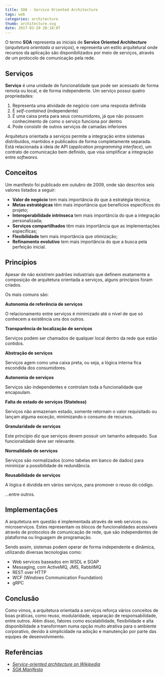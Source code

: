 ```yaml
---
title: SOA - Service Oriented Architecture
tags: web
categories: architecture
thumb: architecture.svg
date: 2017-03-20 20:18:07
---
```


O termo **SOA** representa as iniciais de **Service Oriented Architecture** (*arquitetura orientada a serviços*), e representa um estilo arquitetural onde recursos da aplicação são disponibilizados por meio de serviços, através de um protocolo de comunicação pela rede.

## Serviços

**Serviço** é uma unidade de funcionalidade que pode ser acessado de forma remota ou local, e de forma independente. Um serviço possui quatro propriedades:

1. Representa uma atividade de negócio com uma resposta definida
2. É *self-contained* (independente)
3. É uma caixa preta para seus consumidores, já que não possuem conhecimento de como o serviço funciona por dentro
4. Pode consistir de outros serviços de camadas inferiores

Arquitetura orientada a serviços permite a integração entre sistemas distribuídos, mantidos e publicados de forma completamente separada. Está relacionada à ideia de API (*application programming interface*), um contrato de comunicação bem definido, que visa simplificar a integração entre *softwares*.

## Conceitos

Um manifesto foi publicado em outubro de 2009, onde são descritos seis valores listados a seguir:

- **Valor de negócio** tem mais importância do que à estratégia técnica;
- **Metas estratégicas** têm mais importância que benefícios específicos do projeto;
- **Interoperabilidade intrínseca** tem mais importância do que a integração personalizada;
- **Serviços compartilhados** têm mais importância que as implementações específicas;
- **Flexibilidade** tem mais importância que otimização;
- **Refinamento evolutivo** tem mais importância do que a busca pela perfeição inicial.
 
## Princípios

Apesar de não existirem padrões industriais que definem exatamente a composição de arquitetura orientada a  serviços, alguns princípios foram criados. 

Os mais comuns são:
 
**Autonomia de referência de serviços**

O relacionamento entre serviços é minimizado até o nível de que só conhecem a existência uns dos outros.

**Transparẽncia de localização de serviços**

Serviços podem ser chamados de qualquer local dentro da rede que estão contidos.

**Abstração de serviços**

Serviços agem como uma caixa preta, ou seja, a lógica interna fica escondida dos consumidores.

**Autonomia de serviços**

Serviços são independentes e controlam toda a funcionalidade que encapsulam.

**Falta de estado de serviços (Stateless)**

Serviços não armazenam estado, somente retornam o valor requisitado ou lançam alguma exceção, minimizando o consumo de recursos.

**Granularidade de serviços**

Este princípio diz que serviços devem possuir um tamanho adequado. Sua funcionalidade deve ser relevante.

**Normalidade de serviços**

Serviços são normalizados (como tabelas em banco de dados) para minimizar a possibilidade de redundância.

**Reusabilidade de serviços**

A lógica é dividida em vários serviços, para promover o reuso do código.
 
...entre outros.

## Implementações

A arquitetura em questão é implementada através de web services ou microserviços. Estes representam os blocos de funcionalidades acessíveis através de protocolos de comunicação de rede, que são independentes de plataforma ou linguagem de programação. 

Sendo assim, sistemas podem operar de forma independente e dinâmica, utilizando diversas tecnologias como:

- Web services baseados em WSDL e SOAP
- Messaging, com ActiveMQ, JMS, RabbitMQ
- REST over HTTP
- WCF (Windows Communication Foundation)
- gRPC
 
## Conclusão

Como vimos, a arquitetura orientada a serviços reforça vários conceitos de boas práticas, como reuso, modularidade, separação de responsabilidade, entre outros. Além disso, fatores como escalabilidade, flexibilidade e alta disponibilidade a transformam numa opção muito atrativa para o ambiente corporativo, devido à simplicidade na adoção e manutenção por parte das equipes de desenvolvimento. 
 
## Referências

- [*Service-oriented architecture on Wikipedia*](https://en.wikipedia.org/wiki/Service-oriented_architecture)
- [*SOA Manifesto*](http://soa-manifesto.org/)
